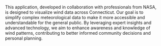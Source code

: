 This application, developed in collaboration with professionals from NASA, is designed to visualize wind data across Connecticut. Our goal is to simplify complex meteorological data to make it more accessible and understandable for the general public. By leveraging expert insights and advanced technology, we aim to enhance awareness and knowledge of wind patterns, contributing to better informed community decisions and personal planning.
